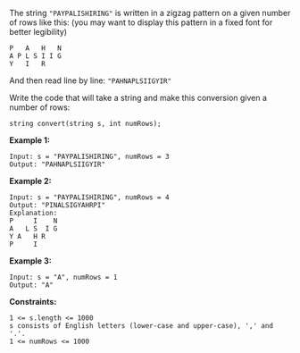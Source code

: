 The string `"PAYPALISHIRING"` is written in a zigzag pattern on a given number of rows like this: (you may want to display this pattern in a fixed font for better legibility)

~~~~
P   A   H   N
A P L S I I G
Y   I   R
~~~~

And then read line by line: `"PAHNAPLSIIGYIR"`

Write the code that will take a string and make this conversion given a number of rows:

~~~~
string convert(string s, int numRows);
~~~~

**Example 1:**

~~~~
Input: s = "PAYPALISHIRING", numRows = 3
Output: "PAHNAPLSIIGYIR"
~~~~

**Example 2:**

~~~~
Input: s = "PAYPALISHIRING", numRows = 4
Output: "PINALSIGYAHRPI"
Explanation:
P     I    N
A   L S  I G
Y A   H R
P     I
~~~~

**Example 3:**

~~~~
Input: s = "A", numRows = 1
Output: "A"
~~~~

**Constraints:**

~~~~
1 <= s.length <= 1000
s consists of English letters (lower-case and upper-case), ',' and '.'.
1 <= numRows <= 1000
~~~~